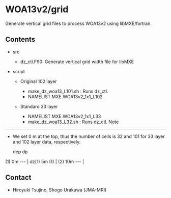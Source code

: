 WOA13v2/grid
========

  Generate vertical grid files to process WOA13v2 using libMXE/fortran.


Contents
--------

  * src 
    - dz_ctl.F90: Generate vertical grid width file for libMXE

  * script

    * Original 102 layer
       - make_dz_woa13_L101.sh : Runs dz_ctl.
       - NAMELIST.MXE.WOA13v2_1x1_L102

    * Standard 33 layer
       - NAMELIST.MXE.WOA13v2_1x1_L33
       - make_dz_woa13_L32.sh : Runs dz_ctl.
Note
--------

  * We set 0 m at the top, thus the number of cells
    is 32 and 101 for 33 layer and 102 layer data, respectively.

      dep      dp

 (1)  0m ---
          |
         dz(1) 5m (1)
          |
 (2) 10m ---
          |


Contact
--------

  * Hiroyuki Tsujino, Shogo Urakawa (JMA-MRI)
